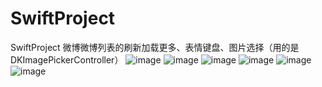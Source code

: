 # SwiftProject
SwiftProject
微博微博列表的刷新加载更多、表情键盘、图片选择（用的是DKImagePickerController）
![image](https://github.com/changping0823/SwiftProject/blob/master/screenshots/weibo1.png)
![image](https://github.com/changping0823/SwiftProject/blob/master/screenshots/weibo2.png)
![image](https://github.com/changping0823/SwiftProject/blob/master/screenshots/weixin1.png)
![image](https://github.com/changping0823/SwiftProject/blob/master/screenshots/weixin2.png)
![image](https://github.com/changping0823/SwiftProject/blob/master/screenshots/weixi3.png)
![image](https://github.com/changping0823/SwiftProject/blob/master/screenshots/wananzhuo1.png)
